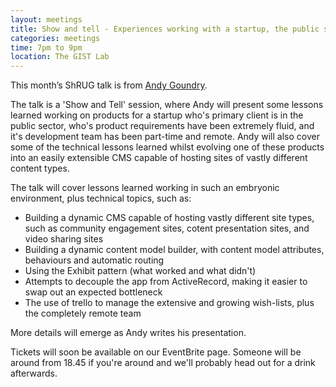 ```yaml
---
layout: meetings
title: Show and tell - Experiences working with a startup, the public sector, and building a Ruby CMS
categories: meetings
time: 7pm to 9pm
location: The GIST Lab
---
```


This month’s ShRUG talk is from [Andy Goundry](http://www.twitter.com/andygoundry).

The talk is a 'Show and Tell' session, where Andy will present some lessons learned working on products for a startup who's primary client is in the public sector, who's product requirements have been extremely fluid, and it's development team has been part-time and remote. Andy will also cover some of the technical lessons learned whilst evolving one of these products into an easily extensible CMS capable of hosting sites of vastly different content types.

The talk will cover lessons learned working in such an embryonic environment, plus technical topics, such as:

* Building a dynamic CMS capable of hosting vastly different site types, such as community engagement sites, cotent presentation sites, and video sharing sites
* Building a dynamic content model builder, with content model attributes, behaviours and automatic routing
* Using the Exhibit pattern (what worked and what didn't)
* Attempts to decouple the app from ActiveRecord, making it easier to swap out an expected bottleneck
* The use of trello to manage the extensive and growing wish-lists, plus the completely remote team

More details will emerge as Andy writes his presentation.

Tickets will soon be available on our EventBrite page. Someone will be around from 18.45 if
you're around and we'll probably head out for a drink afterwards.



